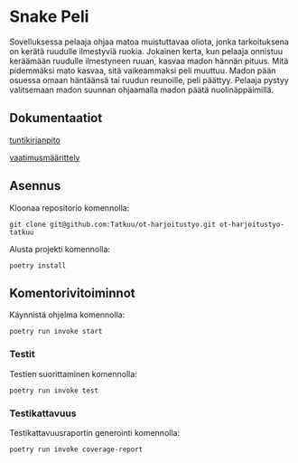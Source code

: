 # Snake Peli 

Sovelluksessa pelaaja ohjaa matoa muistuttavaa oliota, jonka tarkoituksena on kerätä ruudulle ilmestyviä ruokia. Jokainen kerta, kun pelaaja onnistuu keräämään ruudulle ilmestyneen ruuan, kasvaa madon hännän pituus. Mitä pidemmäksi mato kasvaa, sitä vaikeammaksi peli muuttuu. Madon pään osuessa omaan häntäänsä tai ruudun reunoille, peli päättyy. Pelaaja pystyy valitsemaan madon suunnan ohjaamalla madon päätä nuolinäppäimillä.

## Dokumentaatiot

[tuntikirjanpito](https://github.com/Tatkuu/ot-harjoitustyo/blob/master/dokumentaatio/tuntikirjanpito.md)

[vaatimusmäärittely](https://github.com/Tatkuu/ot-harjoitustyo/blob/master/dokumentaatio/vaatimusmaarittely.md)

## Asennus
Kloonaa repositorio komennolla:
```
git clone git@github.com:Tatkuu/ot-harjoitustyo.git ot-harjoitustyo-tatkuu
```
Alusta projekti komennolla:
```
poetry install
```

## Komentorivitoiminnot
Käynnistä ohjelma komennolla:
```
poetry run invoke start
```
### Testit
Testien suorittaminen komennolla:
```
poetry run invoke test
```
### Testikattavuus
Testikattavuusraportin generointi komennolla:
```
poetry run invoke coverage-report
```  

